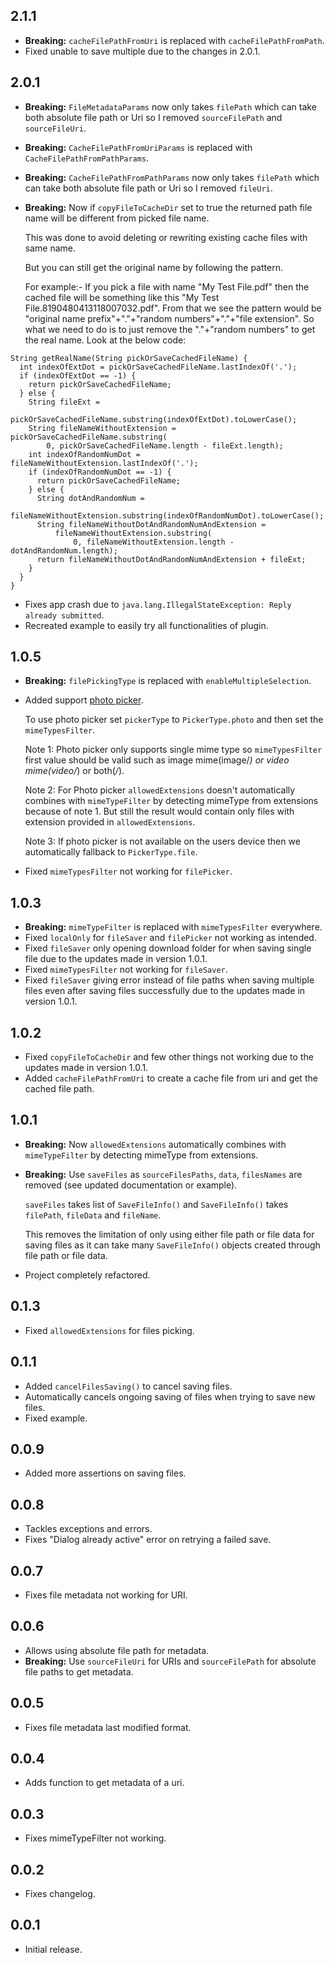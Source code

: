 ## 2.1.1

* **Breaking:** `cacheFilePathFromUri` is replaced with `cacheFilePathFromPath`.
* Fixed unable to save multiple due to the changes in 2.0.1.

## 2.0.1

* **Breaking:** `FileMetadataParams` now only takes `filePath` which can take both absolute file path or Uri so I removed `sourceFilePath` and `sourceFileUri`.
* **Breaking:** `CacheFilePathFromUriParams` is replaced with `CacheFilePathFromPathParams`.
* **Breaking:** `CacheFilePathFromPathParams` now only takes `filePath` which can take both absolute file path or Uri so I removed `fileUri`.
* **Breaking:** Now if `copyFileToCacheDir` set to true the returned path file name will be different from picked file name.

  This was done to avoid deleting or rewriting existing cache files with same name.

  But you can still get the original name by following the pattern.

  For example:- If you pick a file with name "My Test File.pdf" then the cached file will be something like this "My Test File.8190480413118007032.pdf". From that we see the pattern would be "original name prefix"+"."+"random numbers"+"."+"file extension". So what we need to do is to just remove the "."+"random numbers" to get the real name. Look at the below code:

```
String getRealName(String pickOrSaveCachedFileName) {
  int indexOfExtDot = pickOrSaveCachedFileName.lastIndexOf('.');
  if (indexOfExtDot == -1) {
    return pickOrSaveCachedFileName;
  } else {
    String fileExt =
        pickOrSaveCachedFileName.substring(indexOfExtDot).toLowerCase();
    String fileNameWithoutExtension = pickOrSaveCachedFileName.substring(
        0, pickOrSaveCachedFileName.length - fileExt.length);
    int indexOfRandomNumDot = fileNameWithoutExtension.lastIndexOf('.');
    if (indexOfRandomNumDot == -1) {
      return pickOrSaveCachedFileName;
    } else {
      String dotAndRandomNum =
          fileNameWithoutExtension.substring(indexOfRandomNumDot).toLowerCase();
      String fileNameWithoutDotAndRandomNumAndExtension =
          fileNameWithoutExtension.substring(
              0, fileNameWithoutExtension.length - dotAndRandomNum.length);
      return fileNameWithoutDotAndRandomNumAndExtension + fileExt;
    }
  }
}
```

* Fixes app crash due to `java.lang.IllegalStateException: Reply already submitted`.
* Recreated example to easily try all functionalities of plugin.

## 1.0.5

* **Breaking:** `filePickingType` is replaced with `enableMultipleSelection`.
* Added support [photo picker](https://developer.android.com/training/data-storage/shared/photopicker).

  To use photo picker set `pickerType` to `PickerType.photo` and then set the `mimeTypesFilter`.

  Note 1: Photo picker only supports single mime type so `mimeTypesFilter` first value should be valid such as image mime(image/*) or video mime(video/*) or both(*/*).

  Note 2: For Photo picker `allowedExtensions` doesn't automatically combines with `mimeTypeFilter` by detecting mimeType from extensions because of note 1. But still the result would contain only files with extension provided in `allowedExtensions`.

  Note 3: If photo picker is not available on the users device then we automatically fallback to `PickerType.file`.

* Fixed `mimeTypesFilter` not working for `filePicker`.

## 1.0.3

* **Breaking:** `mimeTypeFilter` is replaced with `mimeTypesFilter` everywhere.
* Fixed `localOnly` for `fileSaver` and `filePicker` not working as intended.
* Fixed `fileSaver` only opening download folder for when saving single file due to the updates made in version 1.0.1.
* Fixed `mimeTypesFilter` not working for `fileSaver`.
* Fixed `fileSaver` giving error instead of file paths when saving multiple files even after saving files successfully due to the updates made in version 1.0.1.

## 1.0.2

* Fixed `copyFileToCacheDir` and few other things not working due to the updates made in version 1.0.1.
* Added `cacheFilePathFromUri` to create a cache file from uri and get the cached file path.

## 1.0.1

* **Breaking:** Now `allowedExtensions` automatically combines with `mimeTypeFilter` by detecting mimeType from extensions.
* **Breaking:** Use `saveFiles` as `sourceFilesPaths`, `data`, `filesNames` are removed (see updated documentation or example).

  `saveFiles` takes list of `SaveFileInfo()` and `SaveFileInfo()` takes `filePath`, `fileData` and `fileName`.

  This removes the limitation of only using either file path or file data for saving files as it can take many `SaveFileInfo()` objects created through file path or file data.

* Project completely refactored.

## 0.1.3

* Fixed `allowedExtensions` for files picking.

## 0.1.1

* Added `cancelFilesSaving()` to cancel saving files.
* Automatically cancels ongoing saving of files when trying to save new files.
* Fixed example.

## 0.0.9

* Added more assertions on saving files.

## 0.0.8

* Tackles exceptions and errors.
* Fixes "Dialog already active" error on retrying a failed save.

## 0.0.7

* Fixes file metadata not working for URI.

## 0.0.6

* Allows using absolute file path for metadata.
* **Breaking:** Use ```sourceFileUri``` for URIs and ```sourceFilePath``` for absolute file paths to get metadata.

## 0.0.5

* Fixes file metadata last modified format.

## 0.0.4

* Adds function to get metadata of a uri.

## 0.0.3

* Fixes mimeTypeFilter not working.

## 0.0.2

* Fixes changelog.

## 0.0.1

* Initial release.